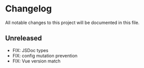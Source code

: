 # Changelog

All notable changes to this project will be documented in this file.

## Unreleased

- FIX: JSDoc types
- FIX: config mutation prevention
- FIX: Vue version match
